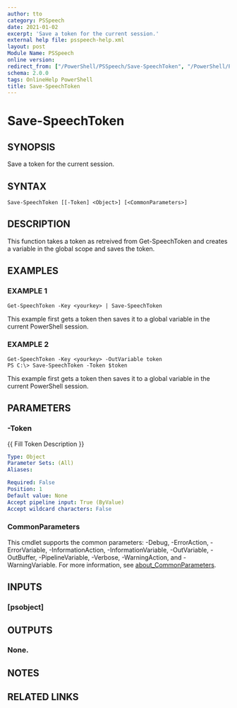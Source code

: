 ```yaml
---
author: tto
category: PSSpeech
date: 2021-01-02
excerpt: 'Save a token for the current session.'
external help file: psspeech-help.xml
layout: post
Module Name: PSSpeech
online version:
redirect_from: ["/PowerShell/PSSpeech/Save-SpeechToken", "/PowerShell/PSSpeech/save-speechtoken", "/PowerShell/save-speechtoken"]
schema: 2.0.0
tags: OnlineHelp PowerShell
title: Save-SpeechToken
---
```


# Save-SpeechToken

## SYNOPSIS
Save a token for the current session.

## SYNTAX

```
Save-SpeechToken [[-Token] <Object>] [<CommonParameters>]
```

## DESCRIPTION
This function takes a token as retreived from Get-SpeechToken and creates a variable in the global scope and saves the token.

## EXAMPLES

### EXAMPLE 1
```
Get-SpeechToken -Key <yourkey> | Save-SpeechToken
```

This example first gets a token then saves it to a global variable in the current PowerShell session.

### EXAMPLE 2
```
Get-SpeechToken -Key <yourkey> -OutVariable token
PS C:\> Save-SpeechToken -Token $token
```

This example first gets a token then saves it to a global variable in the current PowerShell session.

## PARAMETERS

### -Token
{{ Fill Token Description }}

```yaml
Type: Object
Parameter Sets: (All)
Aliases:

Required: False
Position: 1
Default value: None
Accept pipeline input: True (ByValue)
Accept wildcard characters: False
```

### CommonParameters
This cmdlet supports the common parameters: -Debug, -ErrorAction, -ErrorVariable, -InformationAction, -InformationVariable, -OutVariable, -OutBuffer, -PipelineVariable, -Verbose, -WarningAction, and -WarningVariable. For more information, see [about_CommonParameters](http://go.microsoft.com/fwlink/?LinkID=113216).

## INPUTS

### [psobject]
## OUTPUTS

### None.
## NOTES

## RELATED LINKS
